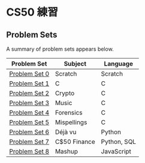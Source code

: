 # CS50 練習


## Problem Sets
A summary of problem sets appears below.

Problem Set | Subject | Language
------------|---------|---------
| [Problem Set 0](https://courses.edx.org/courses/course-v1:HarvardX+CS50+X/courseware/bdc606f10e7347f6a61a341c4544bbf7/179cbcd8dbbb4ac39d922c40d5c06ced/)| Scratch | Scratch
| [Problem Set 1](https://courses.edx.org/courses/course-v1:HarvardX+CS50+X/courseware/bdc606f10e7347f6a61a341c4544bbf7/71a3739357a54a0e81348468341214b3/)| C | C
| [Problem Set 2](https://courses.edx.org/courses/course-v1:HarvardX+CS50+X/courseware/bdc606f10e7347f6a61a341c4544bbf7/8c2763b2b26046eda9dbd807f28adf29/) | Crypto | C
| [Problem Set 3](https://courses.edx.org/courses/course-v1:HarvardX+CS50+X/courseware/bdc606f10e7347f6a61a341c4544bbf7/513631b4d14a489fa6b33a5c21160bee/)| Music | C
| [Problem Set 4](https://courses.edx.org/courses/course-v1:HarvardX+CS50+X/courseware/bdc606f10e7347f6a61a341c4544bbf7/6832a88122784712a00616fb7f4d65cc/) | Forensics | C
| [Problem Set 5](https://courses.edx.org/courses/course-v1:HarvardX+CS50+X/courseware/bdc606f10e7347f6a61a341c4544bbf7/2e621776158d4de9b0ddb5dbe35b2df7/) | Mispellings | C
| [Problem Set 6](https://courses.edx.org/courses/course-v1:HarvardX+CS50+X/courseware/bdc606f10e7347f6a61a341c4544bbf7/1cb42923056a44bc9d6f6244eea86c3a/) | Déjà vu | Python
| [Problem Set 7](https://courses.edx.org/courses/course-v1:HarvardX+CS50+X/courseware/bdc606f10e7347f6a61a341c4544bbf7/d46daa332c284c6582c9fa3077b0452c/) | C$50 Finance | Python, SQL
| [Problem Set 8](https://courses.edx.org/courses/course-v1:HarvardX+CS50+X/courseware/bdc606f10e7347f6a61a341c4544bbf7/eeca03b77330438ca68f404a136e02bd/) | Mashup | JavaScript

 
